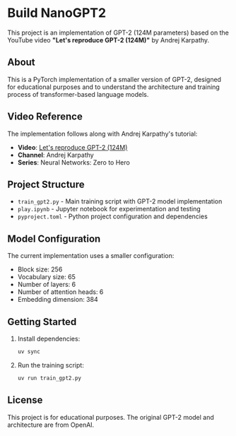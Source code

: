 # Build NanoGPT2

This project is an implementation of GPT-2 (124M parameters) based on the YouTube video **"Let's reproduce GPT-2 (124M)"** by Andrej Karpathy.

## About

This is a PyTorch implementation of a smaller version of GPT-2, designed for educational purposes and to understand the architecture and training process of transformer-based language models.

## Video Reference

The implementation follows along with Andrej Karpathy's tutorial:
- **Video**: [Let's reproduce GPT-2 (124M)](https://www.youtube.com/watch?v=l8pRSuU81PU&list=PLAqhIrjkxbuWI23v9cThsA9GvCAUhRvKZ&index=11&ab_channel=AndrejKarpathy)
- **Channel**: Andrej Karpathy
- **Series**: Neural Networks: Zero to Hero

## Project Structure

- `train_gpt2.py` - Main training script with GPT-2 model implementation
- `play.ipynb` - Jupyter notebook for experimentation and testing
- `pyproject.toml` - Python project configuration and dependencies

## Model Configuration

The current implementation uses a smaller configuration:
- Block size: 256
- Vocabulary size: 65
- Number of layers: 6
- Number of attention heads: 6
- Embedding dimension: 384

## Getting Started

1. Install dependencies:
   ```bash
   uv sync
   ```

2. Run the training script:
   ```bash
   uv run train_gpt2.py
   ```

## License

This project is for educational purposes. The original GPT-2 model and architecture are from OpenAI.
